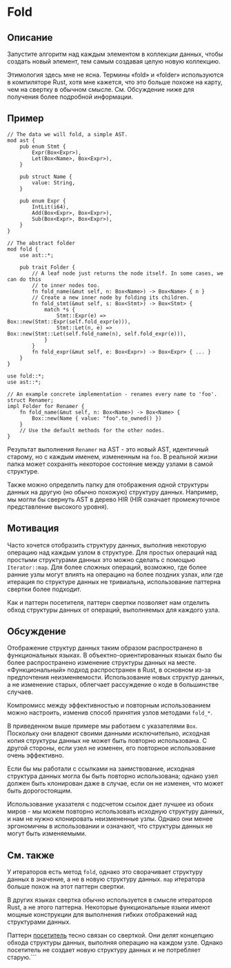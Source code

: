 # Fold

## Описание

Запустите алгоритм над каждым элементом в коллекции данных, чтобы создать новый элемент, тем самым создавая целую новую коллекцию.

Этимология здесь мне не ясна. Термины «fold» и «folder» используются в компиляторе Rust, хотя мне кажется, что это больше похоже на карту, чем на свертку в обычном смысле. См. Обсуждение ниже для получения более подробной информации.

## Пример

```rust,ignore
// The data we will fold, a simple AST.
mod ast {
    pub enum Stmt {
        Expr(Box<Expr>),
        Let(Box<Name>, Box<Expr>),
    }

    pub struct Name {
        value: String,
    }

    pub enum Expr {
        IntLit(i64),
        Add(Box<Expr>, Box<Expr>),
        Sub(Box<Expr>, Box<Expr>),
    }
}

// The abstract folder
mod fold {
    use ast::*;

    pub trait Folder {
        // A leaf node just returns the node itself. In some cases, we can do this
        // to inner nodes too.
        fn fold_name(&mut self, n: Box<Name>) -> Box<Name> { n }
        // Create a new inner node by folding its children.
        fn fold_stmt(&mut self, s: Box<Stmt>) -> Box<Stmt> {
            match *s {
                Stmt::Expr(e) => Box::new(Stmt::Expr(self.fold_expr(e))),
                Stmt::Let(n, e) => Box::new(Stmt::Let(self.fold_name(n), self.fold_expr(e))),
            }
        }
        fn fold_expr(&mut self, e: Box<Expr>) -> Box<Expr> { ... }
    }
}

use fold::*;
use ast::*;

// An example concrete implementation - renames every name to 'foo'.
struct Renamer;
impl Folder for Renamer {
    fn fold_name(&mut self, n: Box<Name>) -> Box<Name> {
        Box::new(Name { value: "foo".to_owned() })
    }
    // Use the default methods for the other nodes.
}
```

Результат выполнения `Renamer` на AST - это новый AST, идентичный старому, но с каждым именем, измененным на `foo`. В реальной жизни папка может сохранять некоторое состояние между узлами в самой структуре.

Также можно определить папку для отображения одной структуры данных на другую (но обычно похожую) структуру данных. Например, мы могли бы свернуть AST в дерево HIR (HIR означает промежуточное представление высокого уровня).

## Мотивация

Часто хочется отобразить структуру данных, выполнив некоторую операцию над каждым узлом в структуре. Для простых операций над простыми структурами данных это можно сделать с помощью `Iterator::map`. Для более сложных операций, возможно, где более ранние узлы могут влиять на операцию на более поздних узлах, или где итерация по структуре данных не тривиальна, использование паттерна свертки более подходит.

Как и паттерн посетителя, паттерн свертки позволяет нам отделить обход структуры данных от операций, выполняемых для каждого узла.

## Обсуждение

Отображение структур данных таким образом распространено в функциональных языках. В объектно-ориентированных языках было бы более распространено изменение структуры данных на месте. «Функциональный» подход распространен в Rust, в основном из-за предпочтения неизменяемости. Использование новых структур данных, а не изменение старых, облегчает рассуждение о коде в большинстве случаев.

Компромисс между эффективностью и повторным использованием можно настроить, изменив способ принятия узлов методами `fold_*`.

В приведенном выше примере мы работаем с указателями `Box`. Поскольку они владеют своими данными исключительно, исходная копия структуры данных не может быть повторно использована. С другой стороны, если узел не изменен, его повторное использование очень эффективно.

Если бы мы работали с ссылками на заимствование, исходная структура данных могла бы быть повторно использована; однако узел должен быть клонирован даже в случае, если он не изменен, что может быть дорогостоящим.

Использование указателя с подсчетом ссылок дает лучшее из обоих миров - мы можем повторно использовать исходную структуру данных, и нам не нужно клонировать неизмененные узлы. Однако они менее эргономичны в использовании и означают, что структуры данных не могут быть изменяемыми.

## См. также

У итераторов есть метод `fold`, однако это сворачивает структуру данных в значение, а не в новую структуру данных. `map` итератора больше похож на этот паттерн свертки.

В других языках свертка обычно используется в смысле итераторов Rust, а не этого паттерна. Некоторые функциональные языки имеют мощные конструкции для выполнения гибких отображений над структурами данных.

Паттерн [посетитель](../behavioural/visitor.md) тесно связан со сверткой. Они делят концепцию обхода структуры данных, выполняя операцию на каждом узле. Однако посетитель не создает новую структуру данных и не потребляет старую.```

